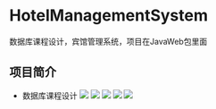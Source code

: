 # HotelManagementSystem
数据库课程设计，宾馆管理系统，项目在JavaWeb包里面

## 项目简介
- 数据库课程设计
![](../images/login.jpg)
![](../images/treeMap.jpg)
![](../images/room.jpg)
![](../images/charts.jpg)
![](../images/list.jpg)
